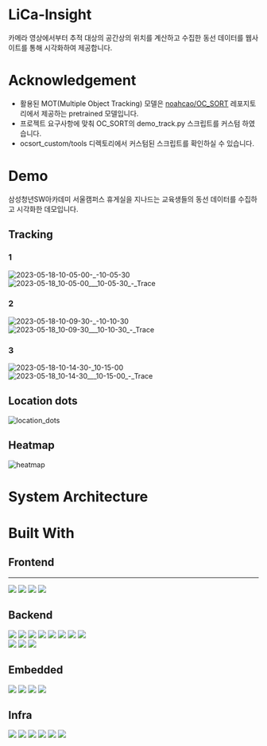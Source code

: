 # LiCa-Insight

카메라 영상에서부터 추적 대상의 공간상의 위치를 계산하고 수집한 동선 데이터를 웹사이트를 통해 시각화하여 제공합니다.

# Acknowledgement
- 활용된 MOT(Multiple Object Tracking) 모델은 [noahcao/OC_SORT](https://github.com/noahcao/OC_SORT) 레포지토리에서 제공하는 pretrained 모델입니다.
- 프로젝트 요구사항에 맞춰 OC_SORT의 demo_track.py 스크립트를 커스텀 하였습니다.
- ocsort_custom/tools 디렉토리에서 커스텀된 스크립트를 확인하실 수 있습니다. 

# Demo
삼성청년SW아카데미 서울캠퍼스 휴게실을 지나드는 교육생들의 동선 데이터를 수집하고 시각화한 데모입니다.

## Tracking
### 1
![2023-05-18-10-05-00-_-10-05-30](/uploads/f684ee5c65e988facd3243aa86961d78/2023-05-18-10-05-00-_-10-05-30.gif)
![2023-05-18_10-05-00___10-05-30_-_Trace](/uploads/45ce5debdccd528b67c4037951a7bf2b/2023-05-18_10-05-00___10-05-30_-_Trace.png)

### 2
![2023-05-18-10-09-30-_-10-10-30](/uploads/5c237162f8093707a77b8db76682ad27/2023-05-18-10-09-30-_-10-10-30.gif)
![2023-05-18_10-09-30___10-10-30_-_Trace](/uploads/7a36bd15ec5bb52ab7eecc75d6a71708/2023-05-18_10-09-30___10-10-30_-_Trace.png)

### 3
![2023-05-18-10-14-30-_10-15-00](/uploads/e8769046f209842f1959baea17ce29ab/2023-05-18-10-14-30-_10-15-00.gif)
![2023-05-18_10-14-30___10-15-00_-_Trace](/uploads/3b591f38522497943a255288d715162a/2023-05-18_10-14-30___10-15-00_-_Trace.png)

## Location dots
![location_dots](/uploads/740435ea81392c5610d874a9c3a10d17/location_dots.png)

## Heatmap
![heatmap](/uploads/14e7619a9c6f8423fc3f1c289a66e251/heatmap.png)

# System Architecture

# Built With
## Frontend
---
<div>
    <img src="https://img.shields.io/badge/next.js-000000?style=for-the-badge&logo=nextdotjs&logoColor=white">
    <img src="https://img.shields.io/badge/typescript-3178C6?style=for-the-badge&logo=typescript&logoColor=white">
    <img src="https://img.shields.io/badge/axios-5A29E4?style=for-the-badge&logo=axios&logoColor=white">
    <img src="https://img.shields.io/badge/recoil-3578e5?style=for-the-badge">
</div>

## Backend
<div>
    <img src="https://img.shields.io/badge/spring_boot-2.7.11-6DB33F?style=for-the-badge&logo=springboot&logoColor=white">
    <img src="https://img.shields.io/badge/spring_security-6DB33F?style=for-the-badge&logo=springsecurity&logoColor=white">
    <img src="https://img.shields.io/badge/jwt-0.9.1-000000?style=for-the-badge&logo=jsonwebtokens&logoColor=white">
    <img src="https://img.shields.io/badge/spring_amqp-6DB33F?style=for-the-badge&logo=spring&logoColor=white">
    <img src="https://img.shields.io/badge/spring_data_jpa-6DB33F?style=for-the-badge&logo=spring&logoColor=white">
    <img src="https://img.shields.io/badge/sendinblue-6.0.0-0092FF?style=for-the-badge&logo=sendinblue&logoColor=white">
    <img src="https://img.shields.io/badge/swagger-3.0.0-85EA2D?style=for-the-badge&logo=swagger&logoColor=white">
    <img src="https://img.shields.io/badge/gradle-7.6.1-02303A?style=for-the-badge&logo=gradle&logoColor=white">
    <br>
    <img src="https://img.shields.io/badge/python-3.9.13-3776AB?style=for-the-badge&logo=python&logoColor=white">
    <img src="https://img.shields.io/badge/pika-1.3.1-3776AB?style=for-the-badge&logo=python&logoColor=white">
    <img src="https://img.shields.io/badge/opencv-4.7.0-5C3EE8?style=for-the-badge&logo=opencv&logoColor=white">
</div>

## Embedded
<div>
    <img src="https://img.shields.io/badge/raspberrypi_4-CD2355?style=for-the-badge">
    <img src="https://img.shields.io/badge/python-3.9.13-3776AB?style=for-the-badge&logo=python&logoColor=white">
    <img src="https://img.shields.io/badge/pika-1.3.1-3776AB?style=for-the-badge&logo=python&logoColor=white">
    <img src="https://img.shields.io/badge/opencv-4.7.0-5C3EE8?style=for-the-badge&logo=opencv&logoColor=white">
</div>

## Infra
<img src="https://img.shields.io/badge/aws_ec2-FF9900?style=for-the-badge&logo=amazonec2&logoColor=white">
<img src="https://img.shields.io/badge/ubuntu-20.04_LTS-E95420?style=for-the-badge&logo=ubuntu&logoColor=white">
<img src="https://img.shields.io/badge/docker-2496ED?style=for-the-badge&logo=docker&logoColor=white">
<img src="https://img.shields.io/badge/jenkins-D24939?style=for-the-badge&logo=jenkins&logoColor=white">
<img src="https://img.shields.io/badge/rabbitmq-3--management-FF6600?style=for-the-badge&logo=rabbitmq&logoColor=white">
<img src="https://img.shields.io/badge/nginx-009639?style=for-the-badge&logo=nginx&logoColor=white">
